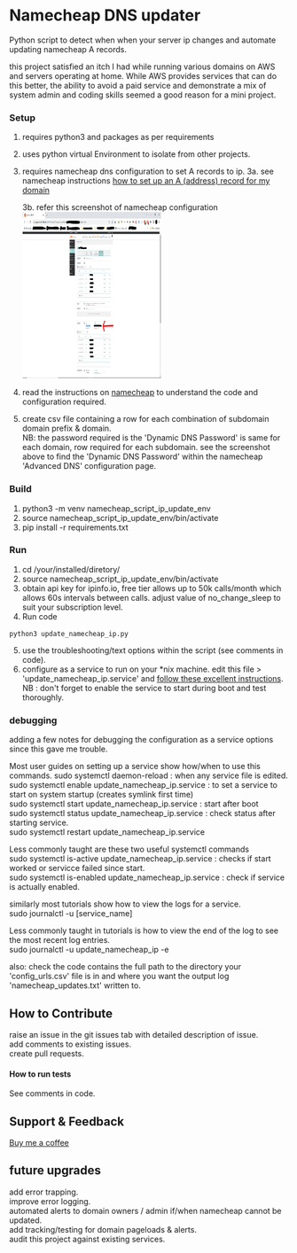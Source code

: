 # Namecheap DNS updater

Python script to detect when when your server ip changes and automate updating namecheap A records.

this project satisfied an itch I had while running various domains on AWS and servers operating at home. While AWS provides services that can do this better, the ability to avoid a paid service and demonstrate a mix of system admin and coding skills seemed a good reason for a mini project.

### Setup

1. requires python3 and packages as per requirements
2. uses python virtual Environment to isolate from other projects.
3. requires namecheap dns configuration to set A records to ip.
   3a. see namecheap instructions <a href="https://www.namecheap.com/support/knowledgebase/article.aspx/319/2237/how-can-i-set-up-an-a-address-record-for-my-domain/" target="_blank" rel="noopener">how to set up an A (address) record for my domain</a>

   3b. refer this screenshot of namecheap configuration <img src="namecheap_dns_config_screenshot.png" alt="name cheap dns settings example" width="250" height="300">
3. read the instructions on <a href="https://www.namecheap.com/support/knowledgebase/article.aspx/29/11/how-to-dynamically-update-the-hosts-ip-with-an-http-request/" target="_blank" rel="noopener">namecheap</a> to understand the code and configuration required.
4. create csv file containing a row for each combination of subdomain domain prefix &  domain. <br>
NB: the password required is the 'Dynamic DNS Password' is same for each domain, row required for each subdomain. see the screenshot above to find the 'Dynamic DNS Password' within the namecheap 'Advanced DNS' configuration page.

### Build

1. python3 -m venv namecheap_script_ip_update_env
2. source namecheap_script_ip_update_env/bin/activate
3. pip install -r requirements.txt

### Run

1. cd /your/installed/diretory/
2. source namecheap_script_ip_update_env/bin/activate
3. obtain api key for ipinfo.io, free tier allows up to 50k calls/month which allows 60s intervals between calls. adjust value of no_change_sleep to suit your subscription level.
4. Run code
```
python3 update_namecheap_ip.py
```
5. use the troubleshooting/text options within the script (see comments in code).
6. configure as a service to run on your *nix machine. edit this file > 'update_namecheap_ip.service' and
<a href="https://medium.com/codex/setup-a-python-script-as-a-service-through-systemctl-systemd-f0cc55a42267" target="_blank" rel="noopener">follow these excellent instructions</a>.<br>
NB : don't forget to enable the service to start during boot and test thoroughly.


### debugging

adding a few notes for debugging the configuration as a service options since this gave me trouble.

Most user guides on setting up a service show how/when to use this commands.
sudo systemctl daemon-reload                          : when any service file is edited.  
sudo systemctl enable update_namecheap_ip.service     : to set a service to start on system startup (creates symlink first time)  
sudo systemctl start update_namecheap_ip.service      : start after boot  
sudo systemctl status update_namecheap_ip.service     : check status after starting service.  
sudo systemctl restart update_namecheap_ip.service  

Less commonly taught are these two useful systemctl commands  
sudo systemctl is-active update_namecheap_ip.service  : checks if start worked or servicce failed since start.  
sudo systemctl is-enabled update_namecheap_ip.service : check if service is actually enabled.  

similarly most tutorials show how to view the logs for a service.  
sudo journalctl -u [service_name]  

Less commonly taught in tutorials is how to view the end of the log to see the most recent log entries.  
sudo journalctl -u update_namecheap_ip -e  

also: check the code contains the full path to the directory your 'config_urls.csv' file is in and where you want the output log    'namecheap_updates.txt' written to.   

## How to Contribute

raise an issue in the git issues tab with detailed description of issue.  
add comments to existing issues.  
create pull requests.  

#### How to run tests
See comments in code.

## Support & Feedback

<a href="https://buymeacoffee.com/J6AYa7D" target="_blank" rel="noopener">Buy me a coffee</a>

## future upgrades

add error trapping.<br>
improve error logging.<br>
automated alerts to domain owners / admin if/when namecheap cannot be updated.<br>
add tracking/testing for domain pageloads & alerts.<br>
audit this project against existing services.<br>
